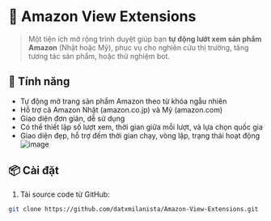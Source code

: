 # 🛒 Amazon View Extensions

> Một tiện ích mở rộng trình duyệt giúp bạn **tự động lướt xem sản phẩm Amazon** (Nhật hoặc Mỹ), phục vụ cho nghiên cứu thị trường, tăng tương tác sản phẩm, hoặc thử nghiệm bot.

## 🚀 Tính năng

- Tự động mở trang sản phẩm Amazon theo từ khóa ngẫu nhiên
- Hỗ trợ cả Amazon Nhật (amazon.co.jp) và Mỹ (amazon.com)
- Giao diện đơn giản, dễ sử dụng
- Có thể thiết lập số lượt xem, thời gian giữa mỗi lượt, và lựa chọn quốc gia
- Giao diện đẹp, hỗ trợ đếm thời gian chạy, vòng lặp, trạng thái hoạt động
![image](https://github.com/user-attachments/assets/32c18fae-c629-4d3e-bc83-a2f388c82281)


## 📦 Cài đặt

1. Tải source code từ GitHub:

```bash
git clone https://github.com/datxmilanista/Amazon-View-Extensions.git
